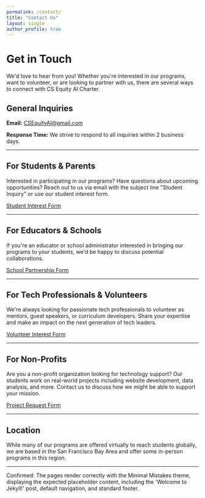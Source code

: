 ```yaml
---
permalink: /contact/
title: "Contact Us"
layout: single
author_profile: true
---
```


# Get in Touch

We'd love to hear from you! Whether you're interested in our programs, want to volunteer, or are looking to partner with us, there are several ways to connect with CS Equity AI Charter.

## General Inquiries

**Email:** CSEquityAI@gmail.com

**Response Time:** We strive to respond to all inquiries within 2 business days.

---

## For Students & Parents

Interested in participating in our programs? Have questions about upcoming opportunities? Reach out to us via email with the subject line "Student Inquiry" or use our student interest form.

[Student Interest Form](https://forms.gle/AAD32umhcsfdsadD97817)

---

## For Educators & Schools

If you're an educator or school administrator interested in bringing our programs to your students, we'd be happy to discuss potential collaborations.

[School Partnership Form]([#](https://forms.gle/AAD32umhcsfdsadD97817))

---

## For Tech Professionals & Volunteers

We're always looking for passionate tech professionals to volunteer as mentors, guest speakers, or curriculum developers. Share your expertise and make an impact on the next generation of tech leaders.

[Volunteer Interest Form](https://forms.gle/SDdfsda41)

---

## For Non-Profits

Are you a non-profit organization looking for technology support? Our students work on real-world projects including website development, data analysis, and more. Contact us to discuss how we might be able to support your mission.

[Project Request Form]((https://forms.gle/gfdFHS5623dr))

---

## Location

While many of our programs are offered virtually to reach students globally, we are based in the San Francisco Bay Area and offer some in-person programs in this region.

---
Confirmed: The pages render correctly with the Minimal Mistakes theme, displaying the expected placeholder content, including the 'Welcome to Jekyll!' post, default navigation, and standard footer.

